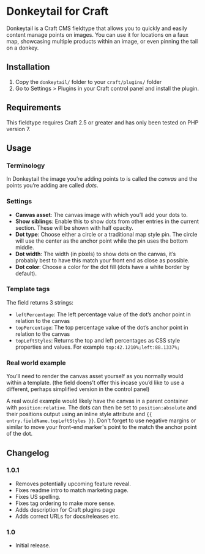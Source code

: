 # Donkeytail for Craft

Donkeytail is a Craft CMS fieldtype that allows you to quickly and easily content manage points on images. You can use it for locations on a faux map, showcasing multiple products within an image, or even pinning the tail on a donkey.

## Installation

1. Copy the `donkeytail/` folder to your `craft/plugins/` folder
2. Go to Settings > Plugins in your Craft control panel and install the plugin.

## Requirements

This fieldtype requires Craft 2.5 or greater and has only been tested on PHP version 7.

## Usage

### Terminology

In Donkeytail the image you’re adding points to is called the *canvas* and the points you’re adding are called *dots*.

### Settings

-  **Canvas asset**: The canvas image with which you’ll add your dots to.
-  **Show siblings**: Enable this to show dots from other entries in the current section. These will be shown with half opacity.
-  **Dot type**: Choose either a  circle or a traditional map style pin. The circle will use the center as the anchor point while the pin uses the bottom middle.
-  **Dot width**: The width (in pixels) to show dots on the canvas, it’s probably best to have this match your front end as close as possible.
-  **Dot color**: Choose a color for the dot fill (dots have a white border by default).

### Template tags

The field returns 3 strings:

- `leftPercentage`: The left percentage value of the dot’s anchor point in relation to the canvas
- `topPercentage`: The top percentage value of the dot’s anchor point in relation to the canvas
- `topLeftStyles`: Returns the top and left percentages as CSS style properties and values. For example `top:42.1210%;left:88.1337%;`

### Real world example

You’ll need to render the canvas asset yourself as you normally would within a template. (the field doens’t offer this incase you’d like to use a different, perhaps simplified version in the control panel)

A real would example would likely have the canvas in a parent container with `position:relative`. The dots can then be set to `position:absolute` and their positions output using an inline style attribute and `{{ entry.fieldName.topLeftStyles }}`. Don't forget to use negative margins or similar to move your front-end marker's point to the match the anchor point of the dot.

## Changelog


### 1.0.1

- Removes potentially upcoming feature reveal.
- Fixes readme intro to match marketing page.
- Fixes US spelling.
- Fixes tag ordering to make more sense.
- Adds description for Craft plugins page
- Adds correct URLs for docs/releases etc.

### 1.0

- Initial release.